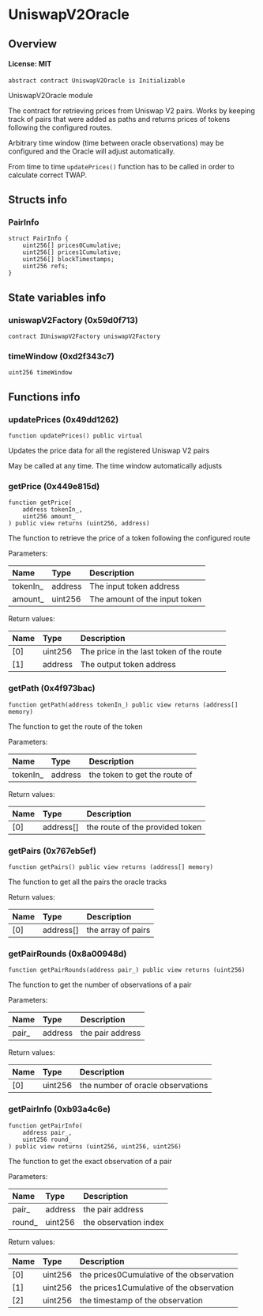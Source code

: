 # UniswapV2Oracle

## Overview

#### License: MIT

```solidity
abstract contract UniswapV2Oracle is Initializable
```

UniswapV2Oracle module

The contract for retrieving prices from Uniswap V2 pairs. Works by keeping track of pairs that were
added as paths and returns prices of tokens following the configured routes.

Arbitrary time window (time between oracle observations) may be configured and the Oracle will adjust automatically.

From time to time `updatePrices()` function has to be called in order to calculate correct TWAP.
## Structs info

### PairInfo

```solidity
struct PairInfo {
	uint256[] prices0Cumulative;
	uint256[] prices1Cumulative;
	uint256[] blockTimestamps;
	uint256 refs;
}
```


## State variables info

### uniswapV2Factory (0x59d0f713)

```solidity
contract IUniswapV2Factory uniswapV2Factory
```


### timeWindow (0xd2f343c7)

```solidity
uint256 timeWindow
```


## Functions info

### updatePrices (0x49dd1262)

```solidity
function updatePrices() public virtual
```

Updates the price data for all the registered Uniswap V2 pairs

May be called at any time. The time window automatically adjusts
### getPrice (0x449e815d)

```solidity
function getPrice(
    address tokenIn_,
    uint256 amount_
) public view returns (uint256, address)
```

The function to retrieve the price of a token following the configured route


Parameters:

| Name     | Type    | Description                    |
| :------- | :------ | :----------------------------- |
| tokenIn_ | address | The input token address        |
| amount_  | uint256 | The amount of the input token  |


Return values:

| Name | Type    | Description                               |
| :--- | :------ | :---------------------------------------- |
| [0]  | uint256 | The price in the last token of the route  |
| [1]  | address | The output token address                  |

### getPath (0x4f973bac)

```solidity
function getPath(address tokenIn_) public view returns (address[] memory)
```

The function to get the route of the token


Parameters:

| Name     | Type    | Description                    |
| :------- | :------ | :----------------------------- |
| tokenIn_ | address | the token to get the route of  |


Return values:

| Name | Type      | Description                     |
| :--- | :-------- | :------------------------------ |
| [0]  | address[] | the route of the provided token |

### getPairs (0x767eb5ef)

```solidity
function getPairs() public view returns (address[] memory)
```

The function to get all the pairs the oracle tracks


Return values:

| Name | Type      | Description        |
| :--- | :-------- | :----------------- |
| [0]  | address[] | the array of pairs |

### getPairRounds (0x8a00948d)

```solidity
function getPairRounds(address pair_) public view returns (uint256)
```

The function to get the number of observations of a pair


Parameters:

| Name  | Type    | Description       |
| :---- | :------ | :---------------- |
| pair_ | address | the pair address  |


Return values:

| Name | Type    | Description                       |
| :--- | :------ | :-------------------------------- |
| [0]  | uint256 | the number of oracle observations |

### getPairInfo (0xb93a4c6e)

```solidity
function getPairInfo(
    address pair_,
    uint256 round_
) public view returns (uint256, uint256, uint256)
```

The function to get the exact observation of a pair


Parameters:

| Name   | Type    | Description            |
| :----- | :------ | :--------------------- |
| pair_  | address | the pair address       |
| round_ | uint256 | the observation index  |


Return values:

| Name | Type    | Description                               |
| :--- | :------ | :---------------------------------------- |
| [0]  | uint256 | the prices0Cumulative of the observation  |
| [1]  | uint256 | the prices1Cumulative of the observation  |
| [2]  | uint256 | the timestamp of the observation          |
